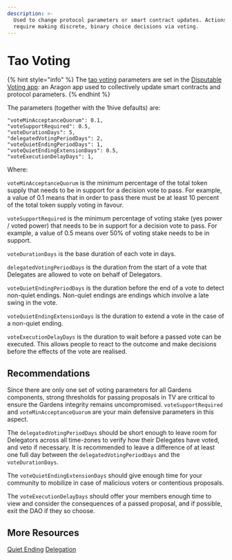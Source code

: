 ```yaml
---
description: >-
  Used to change protocol parameters or smart contract updates. Actions that
  require making discrete, binary choice decisions via voting.
---
```


# Tao Voting

{% hint style="info" %}
The [tao voting](../on-chain-governance/tao-voting.md) parameters are set in the [Disputable Voting app](https://github.com/1Hive/disputable-voting): an Aragon app used to collectively update smart contracts and protocol parameters.
{% endhint %}

The parameters \(together with the 1hive defaults\) are:

```text
"voteMinAcceptanceQuorum": 0.1,
"voteSupportRequired": 0.5,
"voteDurationDays": 5,
"delegatedVotingPeriodDays": 2,
"voteQuietEndingPeriodDays": 1,
"voteQuietEndingExtensionDays": 0.5,
"voteExecutionDelayDays": 1,
```

Where:

`voteMinAcceptanceQuorum` is the minimum percentage of the total token supply that needs to be in support for a decision vote to pass. For example, a value of 0.1 means that in order to pass there must be at least 10 percent of the total token supply voting in favour.

`voteSupportRequired` is the minimum percentage of voting stake \(yes power / voted power\) that needs to be in support for a decision vote to pass. For example, a value of 0.5 means over 50% of voting stake needs to be in support.

`voteDurationDays` is the base duration of each vote in days.

`delegatedVotingPeriodDays` is the duration from the start of a vote that Delegates are allowed to vote on behalf of Delegators.

`voteQuietEndingPeriodDays` is the duration before the end of a vote to detect non-quiet endings. Non-quiet endings are endings which involve a late swing in the vote.

`voteQuietEndingExtensionDays` is the duration to extend a vote in the case of a non-quiet ending.

`voteExecutionDelayDays` is the duration to wait before a passed vote can be executed. This allows people to react to the outcome and make decisions before the effects of the vote are realised.

## Recommendations

Since there are only one set of voting parameters for all Gardens components, strong thresholds for passing proposals in TV are critical to ensure the Gardens integrity remains uncompromised. `voteSupportRequired` and `voteMinAcceptanceQuorum` are your main defensive parameters in this aspect.

The `delegatedVotingPeriodDays` should be short enough to leave room for Delegators across all time-zones to verify how their Delegates have voted, and veto if necessary. It is recommended to leave a difference of at least one full day between the `delegatedVotingPeriodDays` and the `voteDurationDays`.

The `voteQuietEndingExtensionDays` should give enough time for your community to mobilize in case of malicious voters or contentious proposals.

The `voteExecutionDelayDays` should offer your members enough time to view and consider the consequences of a passed proposal, and if possible, exit the DAO if they so choose.

## More Resources

[Quiet Ending](https://forum.1hive.org/t/tao-voting-quiet-ending-period-and-quiet-ending-extension/4224) [Delegation](https://forum.1hive.org/t/tao-voting-delegation/4225)

